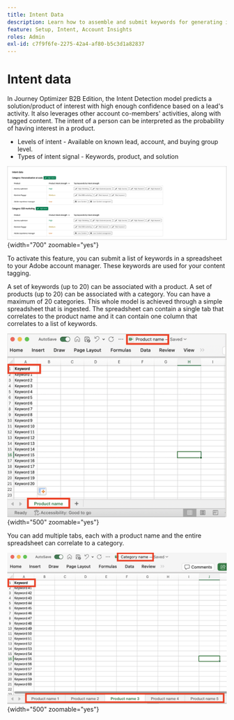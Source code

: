 ```yaml
---
title: Intent Data
description: Learn how to assemble and submit keywords for generating intent data for Journey Optimizer B2B Edition.
feature: Setup, Intent, Account Insights
roles: Admin
exl-id: c7f9f6fe-2275-42a4-af80-b5c3d1a82837
---
```

# Intent data

In Journey Optimizer B2B Edition, the Intent Detection model predicts a solution/product of interest with high enough confidence based on a lead's activity. It also leverages other account co-members' activities, along with tagged content. The intent of a person can be interpreted as the probability of having interest in a product. 

* Levels of intent - Available on known lead, account, and buying group level.
* Types of intent signal -  Keywords, product, and solution

![Intent data visualization](../data/assets/intent-data-visualization.png){width="700" zoomable="yes"}

To activate this feature, you can submit a list of keywords in a spreadsheet to your Adobe account manager. These keywords are used for your content tagging.

A set of keywords (up to 20) can be associated with a product. A set of products (up to 20) can be associated with a category. You can have a maximum of 20 categories. This whole model is achieved through a simple spreadsheet that is ingested. The spreadsheet can contain a single tab that correlates to the product name and it can contain one column that correlates to a list of keywords. 

![Intent data keywords - single product tab](./assets/intent-data-keywords-single-product-tab.png){width="500" zoomable="yes"}

You can add multiple tabs, each with a product name and the entire spreadsheet can correlate to a category.

![Intent data keywords - multiple product tabs](./assets/intent-data-keywords-multiple-product-tabs.png){width="500" zoomable="yes"}
